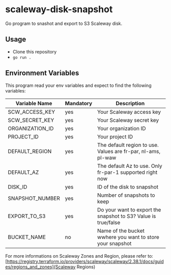 # scaleway-disk-snapshot

Go program to snashot and export to S3 Scaleway disk.

## Usage

- Clone this repository
- `go run .`

## Environment Variables

This program read your env variables and expect to find the following variables:

| Variable Name  | Mandatory | Description |
| ------------- | ------------- | ------------- |
| SCW_ACCESS_KEY  | yes  | Your Scaleway access key|
| SCW_SECRET_KEY  | yes  | Your Scaleway secret key|
| ORGANIZATION_ID  | yes  | Your organization ID|
| PROJECT_ID | yes  | Your project ID|
| DEFAULT_REGION | yes  | The default region to use. Values are fr-par, nl-ams, pl-waw |
| DEFAULT_AZ | yes  | The default Az to use. Only fr-par-1 supported right now |
| DISK_ID  | yes  | ID of the disk to snapshot|
| SNAPSHOT_NUMBER  | yes  | Number of snapshots to keep|
| EXPORT_TO_S3  | yes  | Do your want to export the snapshot to S3? Value is true/false|
| BUCKET_NAME  | no  | Name of the bucket wwhere you want to store your snapshot |

For more informations on Scaleway Zones and Region, please refer to: [https://registry.terraform.io/providers/scaleway/scaleway/2.38.1/docs/guides/regions_and_zones](Scaleway Regions)
